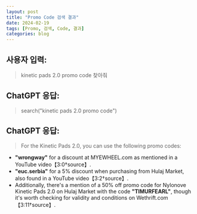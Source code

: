 ```yaml
---
layout: post
title: "Promo Code 검색 결과"
date: 2024-02-19
tags: [Promo, 검색, Code, 결과]
categories: blog
---
```


## 사용자 입력:
> kinetic pads 2.0 promo code 찾아줘

## ChatGPT 응답:
> search("kinetic pads 2.0 promo code")

## ChatGPT 응답:
> For the Kinetic Pads 2.0, you can use the following promo codes:

- **"wrongway"** for a discount at MYEWHEEL.com as mentioned in a YouTube video【3:0†source】.
- **"euc.serbia"** for a 5% discount when purchasing from Hulaj Market, also found in a YouTube video【3:2†source】.
- Additionally, there's a mention of a 50% off promo code for Nylonove Kinetic Pads 2.0 on Hulaj Market with the code **"TIMURFEARL"**, though it's worth checking for validity and conditions on Wethrift.com【3:11†source】.

